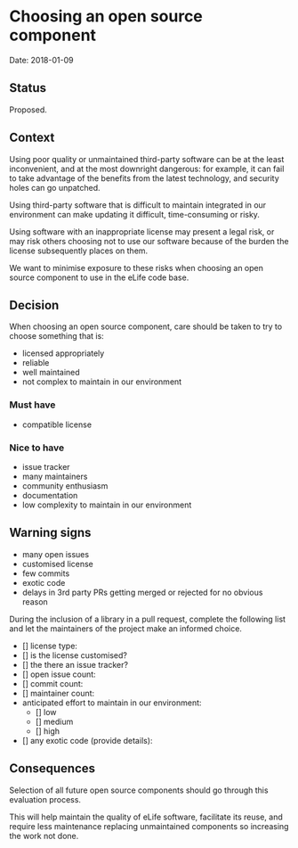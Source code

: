 # Choosing an open source component

Date: 2018-01-09

## Status

Proposed.

## Context 

Using poor quality or unmaintained third-party software can be at the least inconvenient, and at the most downright dangerous: for example, it can fail to take advantage of the benefits from the latest technology, and security holes can go unpatched.

Using third-party software that is difficult to maintain integrated in our environment can make updating it difficult, time-consuming or risky.

Using software with an inappropriate license may present a legal risk, or may risk others choosing not to use our software because of the burden the license subsequently places on them.  

We want to minimise exposure to these risks when choosing an open source component to use in the eLife code base.   
            
## Decision
When choosing an open source component, care should be taken to try to choose something that is:

- licensed appropriately
- reliable
- well maintained
- not complex to maintain in our environment

### Must have
 - compatible license
 
### Nice to have
 - issue tracker
 - many maintainers
 - community enthusiasm
 - documentation
 - low complexity to maintain in our environment
 
## Warning signs
 - many open issues
 - customised license
 - few commits
 - exotic code
 - delays in 3rd party PRs getting merged or rejected for no obvious reason

During the inclusion of a library in a pull request, complete the following list and let the maintainers of the project make an informed choice.

- [] license type:
- [] is the license customised?
- [] the there an issue tracker?
- [] open issue count:
- [] commit count:
- [] maintainer count:
- anticipated effort to maintain in our environment:
    - [] low
    - [] medium
    - [] high                       
- [] any exotic code (provide details):

## Consequences

Selection of all future open source components should go through this evaluation process.

This will help maintain the quality of eLife software, facilitate its reuse, and require less maintenance replacing unmaintained components so increasing the work not done.
  
